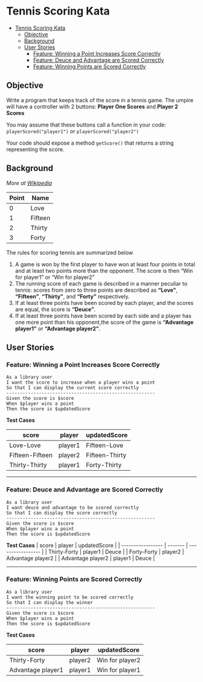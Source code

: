 # Tennis Scoring Kata
- [Tennis Scoring Kata](#tennis-scoring-kata)
  - [Objective](#objective)
  - [Background](#background)
  - [User Stories](#user-stories)
    - [Feature: Winning a Point Increases Score Correctly](#feature-winning-a-point-increases-score-correctly)
    - [Feature: Deuce and Advantage are Scored Correctly](#feature-deuce-and-advantage-are-scored-correctly)
    - [Feature: Winning Points are Scored Correctly](#feature-winning-points-are-scored-correctly)
## Objective
Write a program that keeps track of the score in a tennis game. The umpire will have a controller with 2 buttons: **Player One Scores** and **Player 2 Scores** 

You may assume that these buttons call a function in your code: ```playerScored("player1")``` or ```playerScored("player2")```

Your code should expose a method ```getScore()``` that returns a string representing the score.
## Background
*More at [Wikipedia](https://en.wikipedia.org/wiki/Tennis_scoring_system)*

| Point | Name    |
| ----- | ------- |
| 0     | Love    |
| 1     | Fifteen |
| 2     | Thirty  |
| 3     | Forty   |

The rules for scoring tennis are summarized below
1. A game is won by the first player to have won at least four points in total and at least two points more than the opponent. The score is then “Win for player1” or “Win for player2”
2. The running score of each game is described in a manner peculiar to tennis: scores from zero to three points are described as **“Love"**, **“Fifteen”**, **“Thirty”**, and **“Forty”** respectively. 
3. If at least three points have been scored by each player, and the scores are equal, the score is **“Deuce”**.
4.  If at least three points have been scored by each side and a player has one more point than his opponent,the score of the game is **“Advantage player1”** or **“Advantage player2”**.
## User Stories
### Feature: Winning a Point Increases Score Correctly

    As a library user  
    I want the score to increase when a player wins a point  
    So that I can display the current score correctly
    -------------------------------------------------------
    Given the score is $score
    When $player wins a point
    Then the score is $updatedScore

**Test Cases**

| score           | player  | updatedScore   |
| --------------- | ------- | -------------- |
| Love-Love       | player1 | Fifteen-Love   |
| Fifteen-Fifteen | player2 | Fifteen-Thirty |
| Thirty-Thirty   | player1 | Forty-Thirty   |

---

### Feature: Deuce and Advantage are Scored Correctly
    As a library user
    I want deuce and advantage to be scored correctly
    So that I can display the score correctly
    -------------------------------------------------------
    Given the score is $score
    When $player wins a point
    Then the score is $updatedScore
**Test Cases**
| score             | player  | updatedScore      |
| ----------------- | ------- | ----------------- |
| Thirty-Forty      | player1 | Deuce             |
| Forty-Forty       | player2 | Advantage player2 |
| Advantage player2 | player1 | Deuce             |

---

### Feature: Winning Points are Scored Correctly

    As a library user
    I want the winning point to be scored correctly
    So that I can display the winner
    -------------------------------------------------------
    Given the score is $score
    When $player wins a point
    Then the score is $updatedScore
**Test Cases**

| score             | player  | updatedScore    |
| ----------------- | ------- | --------------- |
| Thirty-Forty      | player2 | Win for player2 |
| Advantage player1 | player1 | Win for player1 |
